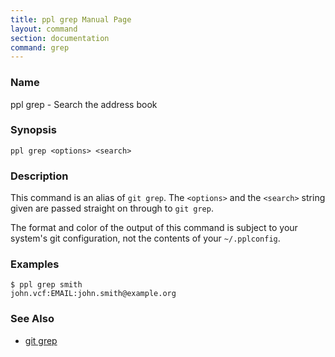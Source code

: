 ```yaml
---
title: ppl grep Manual Page
layout: command
section: documentation
command: grep
---
```


### Name

ppl grep - Search the address book

### Synopsis

    ppl grep <options> <search>

### Description

This command is an alias of `git grep`. The `<options>` and the `<search>`
string given are passed straight on through to `git grep`.

The format and color of the output of this command is subject to your system's
git configuration, not the contents of your `~/.pplconfig`.

### Examples

    $ ppl grep smith
    john.vcf:EMAIL:john.smith@example.org

### See Also

* [git grep](http://git-scm.com/docs/git-grep)

